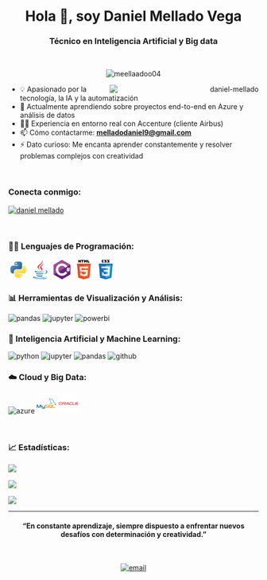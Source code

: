 <h1 align="center">Hola 👋, soy Daniel Mellado Vega</h1>
<h3 align="center">Técnico en Inteligencia Artificial y Big data</h3>

<br>

<p align="center">
  <img src="https://komarev.com/ghpvc/?username=meellaadoo04&label=Profile%20views&color=0e75b6&style=flat" alt="meellaadoo04" />
</p>

<p align="right">
  <img align="right" src="https://raw.githubusercontent.com/Adam-pw/Adam-pw/main/animation_500_kxa883sd.gif" alt="daniel-mellado" width="300" />
</p>

- 💡 Apasionado por la tecnología, la IA y la automatización
- 🌱 Actualmente aprendiendo sobre proyectos end-to-end en Azure y análisis de datos
- 👨‍💻 Experiencia en entorno real con Accenture (cliente Airbus)
- 📫 Cómo contactarme: **melladodaniel9@gmail.com**
- ⚡ Dato curioso: Me encanta aprender constantemente y resolver problemas complejos con creatividad

<br>

<h3 align="left">Conecta conmigo:</h3>
<p align="left">
  <a href="https://www.linkedin.com/in/daniel-mellado-vega" target="blank"><img align="center" src="https://raw.githubusercontent.com/rahuldkjain/github-profile-readme-generator/master/src/images/icons/Social/linked-in-alt.svg" alt="daniel mellado" height="30" width="40" /></a>
</p>

<br>

<h3 align="left">🧑‍💻 Lenguajes de Programación:</h3>
<p align="left">
  <img src="https://raw.githubusercontent.com/devicons/devicon/master/icons/python/python-original.svg" alt="python" width="40" height="40" />
  <img src="https://raw.githubusercontent.com/devicons/devicon/master/icons/java/java-original.svg" alt="java" width="40" height="40" />
  <img src="https://raw.githubusercontent.com/devicons/devicon/master/icons/csharp/csharp-original.svg" alt="c#" width="40" height="40" />
  <img src="https://raw.githubusercontent.com/devicons/devicon/master/icons/html5/html5-original-wordmark.svg" alt="html" width="40" height="40" />
  <img src="https://raw.githubusercontent.com/devicons/devicon/master/icons/css3/css3-original-wordmark.svg" alt="css" width="40" height="40" />
</p>

<h3 align="left">📊 Herramientas de Visualización y Análisis:</h3>
<p align="left">
  <img src="https://cdn.jsdelivr.net/gh/devicons/devicon/icons/pandas/pandas-original.svg" alt="pandas" width="40" height="40" />
  <img src="https://cdn.jsdelivr.net/gh/devicons/devicon/icons/jupyter/jupyter-original.svg" alt="jupyter" width="40" height="40" />
  <img src="https://img.icons8.com/color/48/000000/power-bi.png" alt="powerbi" width="40" height="40" />
</p>

<h3 align="left">🧠 Inteligencia Artificial y Machine Learning:</h3>
<p align="left">
  <img src="https://cdn.jsdelivr.net/gh/devicons/devicon/icons/python/python-original.svg" alt="python" width="40" height="40" />
  <img src="https://cdn.jsdelivr.net/gh/devicons/devicon/icons/jupyter/jupyter-original.svg" alt="jupyter" width="40" height="40" />
  <img src="https://cdn.jsdelivr.net/gh/devicons/devicon/icons/pandas/pandas-original.svg" alt="pandas" width="40" height="40" />
  <img src="https://cdn.jsdelivr.net/gh/devicons/devicon/icons/github/github-original.svg" alt="github" width="40" height="40" />
</p>

<h3 align="left">☁️ Cloud y Big Data:</h3>
<p align="left">
  <img src="https://cdn.jsdelivr.net/gh/devicons/devicon/icons/azure/azure-original.svg" alt="azure" width="40" height="40" />
  <img src="https://raw.githubusercontent.com/devicons/devicon/master/icons/mysql/mysql-original-wordmark.svg" alt="mysql" width="40" height="40" />
  <img src="https://raw.githubusercontent.com/devicons/devicon/master/icons/oracle/oracle-original.svg" alt="oracle" width="40" height="40" />
</p>

<br>

<h3 align="left">📈 Estadísticas:</h3>
<p>
  <img align="center" src="https://github-readme-stats.vercel.app/api/top-langs/?username=meellaadoo04&layout=compact&theme=dark" />
</p>
<p>
  <img align="center" src="https://github-readme-stats.vercel.app/api?username=meellaadoo04&show_icons=true&locale=en&theme=dark" />
</p>
<p>
  <img align="center" src="https://github-readme-streak-stats.herokuapp.com/?user=meellaadoo04&theme=dark" />
</p>

---

<h4 align="center">“En constante aprendizaje, siempre dispuesto a enfrentar nuevos desafíos con determinación y creatividad.”</h4>

<br>

<p align="center">
  <a href="mailto:melladodaniel9@gmail.com" target="_blank">
    <img src="https://img.icons8.com/fluency/48/new-post.png" alt="email" />
  </a>
</p>
